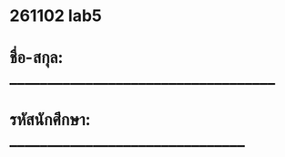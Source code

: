 # 261102 lab5
# ชื่อ-สกุล: ___________________________________
# รหัสนักศึกษา: _______________________________
